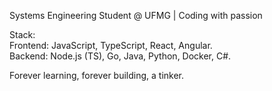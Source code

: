 Systems Engineering Student @ UFMG | Coding with passion   

Stack:  
Frontend: JavaScript, TypeScript, React, Angular.  
Backend: Node.js (TS), Go, Java, Python, Docker, C#.  

Forever learning, forever building, a tinker.  

<!---
IgorGrieder/IgorGrieder is a ✨ special ✨ repository because its `README.md` (this file) appears on your GitHub profile.
You can click the Preview link to take a look at your changes.
--->
